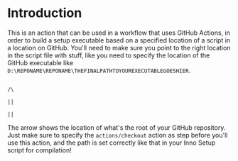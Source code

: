 # Introduction
This is an action that can be used in a workflow that uses GitHub Actions, in order to build a setup executable based on a specified location of a script in a location on GitHub. You'll need to make sure you point to the right location in the script file with stuff, like you need to specify the location of the GitHub executable like ``D:\REPONAME\REPONAME\THEFINALPATHTOYOUREXECUTABLEGOESHIER``.

                                                                            /\
                                                                            ||
                                                                            ||
                                      
The arrow shows the location of what's the root of your GitHub repository. Just make sure to specify the ``actions/checkout`` action as step before you'll use this action, and the path is set correctly like that in your Inno Setup script for compilation!
